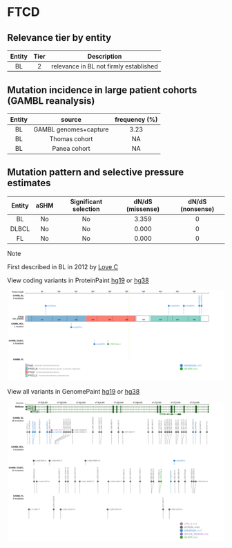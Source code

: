 # FTCD

## Relevance tier by entity

|Entity|Tier|Description                           |
|:------:|:----:|--------------------------------------|
|BL    |2   |relevance in BL not firmly established|

## Mutation incidence in large patient cohorts (GAMBL reanalysis)

|Entity|source               |frequency (%)|
|:------:|:---------------------:|:-------------:|
|BL    |GAMBL genomes+capture|3.23         |
|BL    |Thomas cohort        |  NA         |
|BL    |Panea cohort         |  NA         |

## Mutation pattern and selective pressure estimates

|Entity|aSHM|Significant selection|dN/dS (missense)|dN/dS (nonsense)|
|:------:|:----:|:---------------------:|:----------------:|:----------------:|
|BL    |No  |No                   |3.359           |0               |
|DLBCL |No  |No                   |0.000           |0               |
|FL    |No  |No                   |0.000           |0               |


> [!NOTE]
> First described in BL in 2012 by [Love C](https://pubmed.ncbi.nlm.nih.gov/23143597)


View coding variants in ProteinPaint [hg19](https://morinlab.github.io/LLMPP/GAMBL/FTCD_protein.html)  or [hg38](https://morinlab.github.io/LLMPP/GAMBL/FTCD_protein_hg38.html)

![image](images/proteinpaint/FTCD_NM_206965.svg)

View all variants in GenomePaint [hg19](https://morinlab.github.io/LLMPP/GAMBL/FTCD.html)  or [hg38](https://morinlab.github.io/LLMPP/GAMBL/FTCD_hg38.html)

![image](images/proteinpaint/FTCD.svg)
